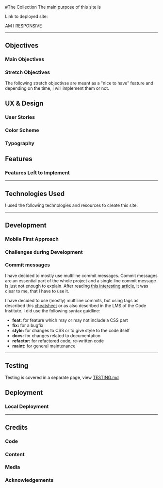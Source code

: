 #The Collection
The main purpose of this site is 
    
Link to deployed site: 

AM I RESPONSIVE

---

## Objectives

### Main Objectives


### Stretch Objectives

The following stretch objectivse are meant as a "nice to have" feature and depending on the time, I will implement them or not.


## UX & Design

### User Stories

### Color Scheme


### Typography

## Features


### Features Left to Implement

---

## Technologies Used
I used the following technologies and resources to create this site:


---

## Development


### Mobile First Approach

### Challenges during Development


### Commit messages

I have decided to mostly use multiline commit messages. Commit messages are an essential part of the whole project and a single line commit message is just not enough to explain. After reading [this interesting article](https://cbea.ms/git-commit/), it was clear to me, that I have to use it.

I have decided to use (mostly) multiline commits, but using tags as described this [cheatsheet](https://cheatography.com/albelop/cheat-sheets/conventional-commits/) or as also described in the LMS of the Code Institute. I did use the following syntax guidline:
- **feat:** for feature which may or may not include a CSS part
- **fix:** for a bugfix
- **style:** for changes to CSS or to give style to the code itself
- **docs:** for changes related to documentation
- **refactor:** for refactored code, re-written code
- **maint:** for general maintenance

---

## Testing
Testing is covered in a separate page, view [TESTING.md](TESTING.md)

## Deployment


### Local Deployment

---

## Credits
### Code

### Content

### Media

### Acknowledgements

